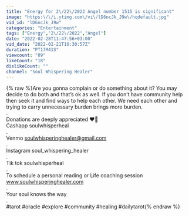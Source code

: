 ```yaml
---
title: "Energy for 2\/22\/2022 Angel number 1515 is significant"
image: "https:\/\/i.ytimg.com\/vi\/lD6ncJk_J9w\/hqdefault.jpg"
vid_id: "lD6ncJk_J9w"
categories: "Entertainment"
tags: ["Energy","2\/22\/2022","Angel"]
date: "2022-02-28T11:47:56+03:00"
vid_date: "2022-02-21T16:30:57Z"
duration: "PT17M41S"
viewcount: "89"
likeCount: "18"
dislikeCount: ""
channel: "Soul Whispering Healer"
---
```

{% raw %}Are you gonna complain or do something about it? You may decide to do both and that’s ok as well. If you don’t have community help then seek it and find ways to help each other. We need each other and trying to carry unnecessary burden brings more burden. <br />.<br />Donations are deeply appreciated ❤️🦋 <br />Cashapp soulwhisperheal <br />.<br />Venmo soulwhisperinghealer@gmail.com <br />.<br />Instagram soul_whispering_healer<br />.<br />Tik tok soulwhisperheal <br />.<br />To schedule a personal reading or Life coaching session www.soulwhisperinghealer.com <br />.<br />Your soul knows the way <br />.<br />#tarot #oracle #explore #community #healing #dailytarot{% endraw %}
